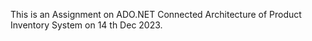 This is an Assignment on ADO.NET Connected Architecture of Product Inventory System on 14 th Dec 2023.